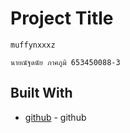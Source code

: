 # Project Title


```
muffynxxxz
```
```
นายณัฐดนัย ภาคภูมิ 653450088-3
```

## Built With

* [github](https://github.com/muffynx) - github



